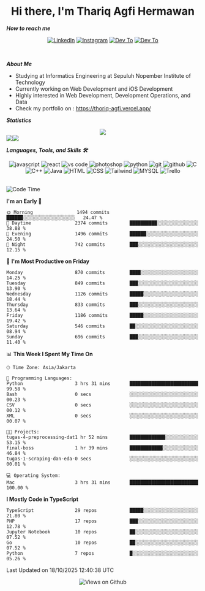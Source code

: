<div align="center">
  <h1>Hi there, I'm Thariq Agfi Hermawan</h1>
</div>


***How to reach me***
<p align='center'>
   <a href="https://www.linkedin.com/in/thariqagfihermawan" target="_blank"><img src="https://img.shields.io/badge/LinkedIn-0077B5?style=for-the-badge&logo=linkedin&logoColor=white" alt="LinkedIn"></a>
   <a href="https://www.instagram.com/thoriqagfi" target="_blank"><img src="https://img.shields.io/badge/Instagram-E4405F?style=for-the-badge&logo=instagram&logoColor=white" alt="Instagram"></a>
   <a href="https://medium.com/@thoriq.aghfi60" target="_blank"><img src="https://img.shields.io/badge/Medium-12100E?style=for-the-badge&logo=medium&logoColor=white" alt="Dev To"></a>
   <a href="https://linktr.ee/thoriqagfi" target="_blank"><img src="https://img.shields.io/badge/linktree-1de9b6?style=for-the-badge&logo=linktree&logoColor=white" alt="Dev To"></a>
</p>

<br>

***About Me***
- Studying at Informatics Engineering at Sepuluh Nopember Institute of Technology
- Currently working on Web Development and iOS Development
- Highly interested in Web Development, Development Operations, and Data
- Check my portfolio on : https://thoriq-agfi.vercel.app/

***Statistics***

<!-- [![GitHub Streak](http://github-readme-streak-stats.herokuapp.com?user=thoriqagfi&theme=dark)](https://git.io/streak-stats) -->

<div align="center">
  <img src="http://github-readme-streak-stats.herokuapp.com?user=thoriqagfi&theme=chartreuse-dark"/>
</div>

<div align="center">
  <div style="display: flex;">
    <img src="https://github-readme-stats.vercel.app/api/top-langs/?username=thoriqagfi&layout=compact&theme=chartreuse-dark&langs_count=8" />
    <img src="https://github-readme-stats.vercel.app/api?username=thoriqagfi&show_icons=true&theme=chartreuse-dark"/>
  </div>
</div>

<!-- [![Top Langs](https://github-readme-stats.vercel.app/api/top-langs/?username=thoriqagfi&layout=compact&&theme=chartreuse-dark&langs_count=8)](https://github.com/thoriqagfi)
< ![Agfi's GitHub stats](https://github-readme-stats.vercel.app/api?username=thoriqagfi&show_icons=true&theme=chartreuse-dark) -->

***Languages, Tools, and Skills 🛠***

  <div align="center">
    <img src="https://img.shields.io/badge/JavaScript-F7DF1E?style=for-the-badge&logo=javascript&logoColor=black" alt="javascript" />
    <img src="https://img.shields.io/badge/React-61DAFB?style=for-the-badge&logo=react&logoColor=black" alt="react" />
    <img src="https://img.shields.io/badge/vs%20code-007ACC?style=for-the-badge&logo=visual%20studio%20code&logoColor=white" alt="vs code" />
    <img src="https://img.shields.io/badge/adobe%20photoshop-31A8FF?style=for-the-badge&logo=adobe%20photoshop&logoColor=white" alt="photoshop" />
    <img src="https://img.shields.io/badge/python-3776AB?style=for-the-badge&logo=python&logoColor=white" alt="python" />
    <img src="https://img.shields.io/badge/Git-F05032?style=for-the-badge&logo=git&logoColor=white" alt="git" />
    <img src="https://img.shields.io/badge/GitHub-100000?style=for-the-badge&logo=github&logoColor=white" alt="github" />
    <img src="https://img.shields.io/badge/c-%2300599C.svg?style=for-the-badge&logo=c&logoColor=white" alt="C" />
    <img src="https://img.shields.io/badge/c++-%2300599C.svg?style=for-the-badge&logo=c%2B%2B&logoColor=white" alt="C++" />
    <img src="https://img.shields.io/badge/Java-ED8B00?style=for-the-badge&logo=java&logoColor=white" alt="Java"/>
    <img src="https://img.shields.io/badge/HTML5-E34F26?style=for-the-badge&logo=html5&logoColor=white" alt="HTML" />
    <img src="https://img.shields.io/badge/CSS-239120?&style=for-the-badge&logo=css3&logoColor=white" alt ="CSS" />
    <img src="https://img.shields.io/badge/tailwindcss-%2338B2AC.svg?style=for-the-badge&logo=tailwind-css&logoColor=white" alt="Tailwind" />
    <img src="https://img.shields.io/badge/MySQL-00000F?style=for-the-badge&logo=mysql&logoColor=white" alt="MYSQL" />
    <img src="https://img.shields.io/badge/Trello-%23026AA7.svg?style=for-the-badge&logo=Trello&logoColor=white" alt="Trello" />
  </div><br>

<!--START_SECTION:waka-->
![Code Time](http://img.shields.io/badge/Code%20Time-1%2C494%20hrs%2020%20mins-blue)

**I'm an Early 🐤** 

```text
🌞 Morning                1494 commits        ██████░░░░░░░░░░░░░░░░░░░   24.47 % 
🌆 Daytime                2374 commits        ██████████░░░░░░░░░░░░░░░   38.88 % 
🌃 Evening                1496 commits        ██████░░░░░░░░░░░░░░░░░░░   24.50 % 
🌙 Night                  742 commits         ███░░░░░░░░░░░░░░░░░░░░░░   12.15 % 
```
📅 **I'm Most Productive on Friday** 

```text
Monday                   870 commits         ████░░░░░░░░░░░░░░░░░░░░░   14.25 % 
Tuesday                  849 commits         ███░░░░░░░░░░░░░░░░░░░░░░   13.90 % 
Wednesday                1126 commits        █████░░░░░░░░░░░░░░░░░░░░   18.44 % 
Thursday                 833 commits         ███░░░░░░░░░░░░░░░░░░░░░░   13.64 % 
Friday                   1186 commits        █████░░░░░░░░░░░░░░░░░░░░   19.42 % 
Saturday                 546 commits         ██░░░░░░░░░░░░░░░░░░░░░░░   08.94 % 
Sunday                   696 commits         ███░░░░░░░░░░░░░░░░░░░░░░   11.40 % 
```


📊 **This Week I Spent My Time On** 

```text
🕑︎ Time Zone: Asia/Jakarta

💬 Programming Languages: 
Python                   3 hrs 31 mins       █████████████████████████   99.58 % 
Bash                     0 secs              ░░░░░░░░░░░░░░░░░░░░░░░░░   00.23 % 
CSV                      0 secs              ░░░░░░░░░░░░░░░░░░░░░░░░░   00.12 % 
XML                      0 secs              ░░░░░░░░░░░░░░░░░░░░░░░░░   00.07 % 

🐱‍💻 Projects: 
tugas-4-preprocessing-dat1 hr 52 mins        █████████████░░░░░░░░░░░░   53.15 % 
final-boss               1 hr 39 mins        ████████████░░░░░░░░░░░░░   46.84 % 
tugas-1-scraping-dan-eda-0 secs              ░░░░░░░░░░░░░░░░░░░░░░░░░   00.01 % 

💻 Operating System: 
Mac                      3 hrs 31 mins       █████████████████████████   100.00 % 
```

**I Mostly Code in TypeScript** 

```text
TypeScript               29 repos            █████░░░░░░░░░░░░░░░░░░░░   21.80 % 
PHP                      17 repos            ███░░░░░░░░░░░░░░░░░░░░░░   12.78 % 
Jupyter Notebook         10 repos            ██░░░░░░░░░░░░░░░░░░░░░░░   07.52 % 
Go                       10 repos            ██░░░░░░░░░░░░░░░░░░░░░░░   07.52 % 
Python                   7 repos             █░░░░░░░░░░░░░░░░░░░░░░░░   05.26 % 
```




 Last Updated on 18/10/2025 12:40:38 UTC
<!--END_SECTION:waka-->

<div align="center">
<img src="https://komarev.com/ghpvc/?username=thoriqagfi&color=blue" alt="Views on Github" />
</div>
